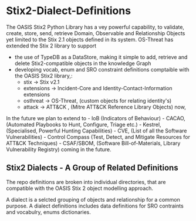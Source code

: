 # Stix2-Dialect-Definitions

The OASIS Stix2 Python Library has a vey powerful capability, to validate, create, store, send, retrieve Domain, Observable and Relationship Objects yet limited to the Stix 2.1 objects defined in its system. OS-Threat has extended the Stix 2 library to support
- the use of TypeDB as a DataStore, making it simple to add, retrieve and delete Stix2-compatible objects in the knowledge Graph
- developing vocab, enum and SRO constraint definitions comptaible with the OASIS Stix2 library,: 
    - stix -> Stix v2.1
    - extensions -> Incident-Core and Identity-Contact-Information extensions
    - osthreat -> OS-Threat,  (custom objects for relating identity's)
    - attack -> ATT&CK , (Mitre ATT&CK Reference Library Objects)
now, 

In the future we plan to extend to 
    - IoB (Indicators of Behaviour)
    - CACAO, (Automated Playbooks to Hunt, Configure, Triage etc.)
    - Kestrel, (Specialised, Powerful Hunting Capabilities)
    - CVE, (List of all the Software Vulnerabilities) 
    - Control Compass (Test, Detect, and Mitigate Resources for ATT&CK Techniques) 
    - CSAF/SBOM, (Software Bill-of-Materials, Library Vulnerability Registry)
coming in the future.

## Stix2 Dialects - A Group of Related Definitions
The repo definitions are broken into individual directories, that are compatible with the OASIS Stix 2 object modelling approach. 

A dialect is a selcted grouping of objects and relationship for a common purpose. A dialect definitions includes data definitions for SRO contraints and vocabulry, enums dictionaries.
